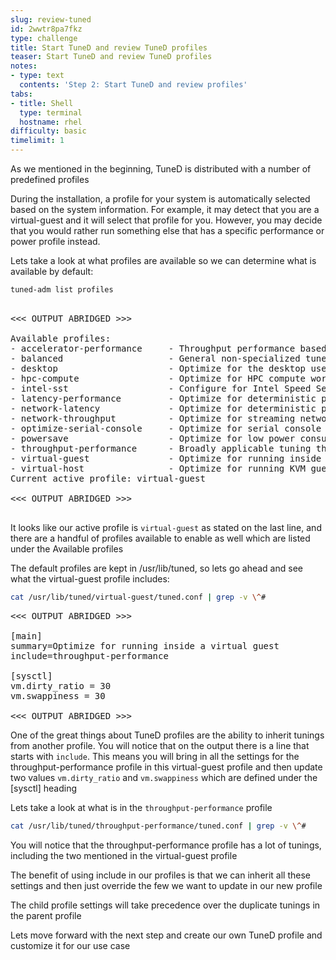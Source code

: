 ```yaml
---
slug: review-tuned
id: 2wwtr8pa7fkz
type: challenge
title: Start TuneD and review TuneD profiles
teaser: Start TuneD and review TuneD profiles
notes:
- type: text
  contents: 'Step 2: Start TuneD and review profiles'
tabs:
- title: Shell
  type: terminal
  hostname: rhel
difficulty: basic
timelimit: 1
---
```


As we mentioned in the beginning, TuneD is distributed with a number of predefined profiles

During the installation, a profile for your system is automatically selected based on the system information.  For example, it may detect
that you are a virtual-guest and it will select that profile for you.  However, you may decide that you would rather run something else that has
a specific performance or power profile instead.

Lets take a look at what profiles are available so we can determine what is available by default:

```bash
tuned-adm list profiles
```

<pre>

<<< OUTPUT ABRIDGED >>>

Available profiles:
- accelerator-performance     - Throughput performance based tuning with disabled higher latency STOP states
- balanced                    - General non-specialized tuned profile
- desktop                     - Optimize for the desktop use-case
- hpc-compute                 - Optimize for HPC compute workloads
- intel-sst                   - Configure for Intel Speed Select Base Frequency
- latency-performance         - Optimize for deterministic performance at the cost of increased power consumption
- network-latency             - Optimize for deterministic performance at the cost of increased power consumption, focused on low latency network performance
- network-throughput          - Optimize for streaming network throughput, generally only necessary on older CPUs or 40G+ networks
- optimize-serial-console     - Optimize for serial console use.
- powersave                   - Optimize for low power consumption
- throughput-performance      - Broadly applicable tuning that provides excellent performance across a variety of common server workloads
- virtual-guest               - Optimize for running inside a virtual guest
- virtual-host                - Optimize for running KVM guests
Current active profile: virtual-guest

<<< OUTPUT ABRIDGED >>>

</pre>

It looks like our active profile is `virtual-guest` as stated on the last line, and there are a handful of profiles available to enable as well which are listed under the Available profiles

The default profiles are kept in /usr/lib/tuned, so lets go ahead and see what the virtual-guest profile includes:


```bash
cat /usr/lib/tuned/virtual-guest/tuned.conf | grep -v \^#
```

<pre>
<<< OUTPUT ABRIDGED >>>

[main]
summary=Optimize for running inside a virtual guest
include=throughput-performance

[sysctl]
vm.dirty_ratio = 30
vm.swappiness = 30

<<< OUTPUT ABRIDGED >>>
</pre>

One of the great things about TuneD profiles are the ability to inherit tunings from another profile. You will notice that on the output there is a line that starts with `include`.  This means you will bring in all the settings for the throughput-performance profile in this virtual-guest profile and then update two values `vm.dirty_ratio` and `vm.swappiness` which are defined under the [sysctl] heading


Lets take a look at what is in the `throughput-performance` profile


```bash
cat /usr/lib/tuned/throughput-performance/tuned.conf | grep -v \^#
```

You will notice that the throughput-performance profile has a lot of tunings, including the two mentioned in the virtual-guest profile

The benefit of using include in our profiles is that we can inherit all these settings and then just override the few we want to update in our new profile

The child profile settings will take precedence over the duplicate tunings in the parent profile

Lets move forward with the next step and create our own TuneD profile and customize it for our use case